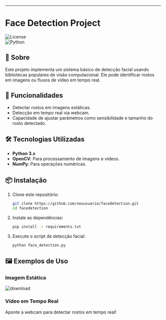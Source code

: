
---

# Face Detection Project  

![License](https://img.shields.io/badge/license-MIT-blue.svg)  
![Python](https://img.shields.io/badge/python-3.x-blue.svg)  

## 📜 Sobre  
Este projeto implementa um sistema básico de detecção facial usando bibliotecas populares de visão computacional. Ele pode identificar rostos em imagens ou fluxos de vídeo em tempo real.  

## 🚀 Funcionalidades  
- Detectar rostos em imagens estáticas.  
- Detecção em tempo real via webcam.  
- Capacidade de ajustar parâmetros como sensibilidade e tamanho do rosto detectado.  

## 🛠 Tecnologias Utilizadas  
- **Python 3.x**  
- **OpenCV**: Para processamento de imagens e vídeos.  
- **NumPy**: Para operações numéricas.  

## 📦 Instalação  

1. Clone este repositório:  
   ```bash  
   git clone https://github.com/seuusuario/facedetection.git  
   cd facedetection  
   ```  

2. Instale as dependências:  
   ```bash  
   pip install -r requirements.txt  
   ```  

3. Execute o script de detecção facial:  
   ```bash  
   python face_detection.py  
   ```  


## 🖼 Exemplos de Uso  

### Imagem Estática  
  ![download](https://github.com/user-attachments/assets/e9a192c8-2a6a-48be-9cf1-274bbf5b169a)


### Vídeo em Tempo Real  
Aponte a webcam para detectar rostos em tempo real!  
